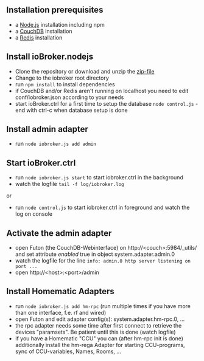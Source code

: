
## Installation prerequisites

* a [Node.js](http://nodejs.org) installation including npm
* a [CouchDB](http://couchdb.apache.org/) installation
* a [Redis](http://redis.io/) installation

## Install ioBroker.nodejs

* Clone the repository or download and unzip the [zip-file]()
* Change to the iobroker root directory
* run ```npm install``` to install dependencies
* if CouchDB and/or Redis aren't running on localhost you need to edit conf/iobroker.json according to your needs
* start ioBroker.ctrl for a first time to setup the database ```node control.js``` - end with ctrl-c when database setup is done

## Install admin adapter

* run ```node iobroker.js add admin```

## Start ioBroker.ctrl

* run ```node iobroker.js start``` to start iobroker.ctrl in the background
* watch the logfile ```tail -f log/iobroker.log```

or

* run ```node control.js``` to start iobroker.ctrl in foreground and watch the log on console

## Activate the admin adapter

* open Futon (the CouchDB-Webinterface) on http://&lt;couch&gt;:5984/_utils/ and set attribute *enabled* true in object system.adapter.admin.0
* watch the logfile for the line ```info: admin.0 http server listening on port ...```
* open http://&lt;host&gt;:&lt;port&gt;/admin


## Install Homematic Adapters

* run ```node iobroker.js add hm-rpc``` (run multiple times if you have more than one interface, f.e. rf and wired)
* open Futon and edit adapter config(s): system.adapter.hm-rpc.0, ...
* the rpc adapter needs some time after first connect to retrieve the devices "paramsets". Be patient until this is done (watch logfile)
* if you have a Homematic "CCU" you can (after hm-rpc init is done) additionally install the hm-rega Adapter for starting CCU-programs, sync of CCU-variables, Names, Rooms, ...